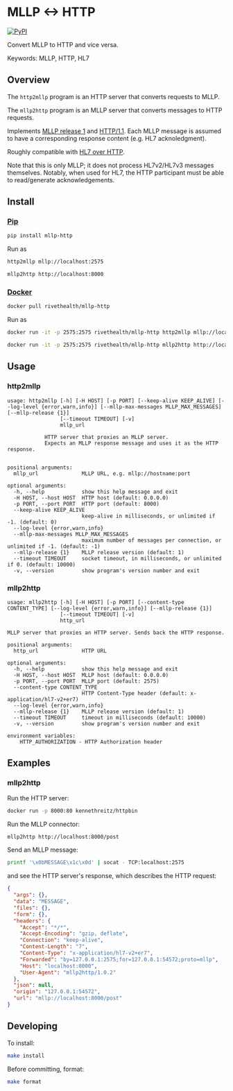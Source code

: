 # MLLP <-> HTTP

[![PyPI](https://img.shields.io/pypi/v/mllp-http)](https://pypi.org/project/mllp-http/)

Convert MLLP to HTTP and vice versa.

Keywords: MLLP, HTTP, HL7

## Overview

The `http2mllp` program is an HTTP server that converts requests to MLLP.

The `mllp2http` program is an MLLP server that converts messages to HTTP
requests.

Implements
[MLLP release 1](https://www.hl7.org/documentcenter/public/wg/inm/mllp_transport_specification.PDF)
and [HTTP/1.1](https://tools.ietf.org/html/rfc2616). Each MLLP message is
assumed to have a corresponding response content (e.g. HL7 acknoledgment).

Roughly compatible with
[HL7 over HTTP](https://hapifhir.github.io/hapi-hl7v2/hapi-hl7overhttp/specification.html).

Note that this is only MLLP; it does not process HL7v2/HL7v3 messages
themselves. Notably, when used for HL7, the HTTP participant must be able to
read/generate acknowledgements.

## Install

### [Pip](https://pypi.org/project/awscli-saml/)

```sh
pip install mllp-http
```

Run as

```sh
http2mllp mllp://localhost:2575

mllp2http http://localhost:8000
```

### [Docker](https://hub.docker.com/r/rivethealth/aws-saml)

```sh
docker pull rivethealth/mllp-http
```

Run as

```sh
docker run -it -p 2575:2575 rivethealth/mllp-http http2mllp mllp://localhost:2575

docker run -it -p 2575:2575 rivethealth/mllp-http mllp2http http://localhost:8000
```

## Usage

### http2mllp

```
usage: http2mllp [-h] [-H HOST] [-p PORT] [--keep-alive KEEP_ALIVE] [--log-level {error,warn,info}] [--mllp-max-messages MLLP_MAX_MESSAGES] [--mllp-release {1}]
                 [--timeout TIMEOUT] [-v]
                 mllp_url

            HTTP server that proxies an MLLP server.
            Expects an MLLP response message and uses it as the HTTP response.
        

positional arguments:
  mllp_url              MLLP URL, e.g. mllp://hostname:port

optional arguments:
  -h, --help            show this help message and exit
  -H HOST, --host HOST  HTTP host (default: 0.0.0.0)
  -p PORT, --port PORT  HTTP port (default: 8000)
  --keep-alive KEEP_ALIVE
                        keep-alive in milliseconds, or unlimited if -1. (default: 0)
  --log-level {error,warn,info}
  --mllp-max-messages MLLP_MAX_MESSAGES
                        maximum number of messages per connection, or unlimited if -1. (default: -1)
  --mllp-release {1}    MLLP release version (default: 1)
  --timeout TIMEOUT     socket timeout, in milliseconds, or unlimited if 0. (default: 10000)
  -v, --version         show program's version number and exit
```

### mllp2http

```
usage: mllp2http [-h] [-H HOST] [-p PORT] [--content-type CONTENT_TYPE] [--log-level {error,warn,info}] [--mllp-release {1}]
                 [--timeout TIMEOUT] [-v]
                 http_url

MLLP server that proxies an HTTP server. Sends back the HTTP response.

positional arguments:
  http_url              HTTP URL

optional arguments:
  -h, --help            show this help message and exit
  -H HOST, --host HOST  MLLP host (default: 0.0.0.0)
  -p PORT, --port PORT  MLLP port (default: 2575)
  --content-type CONTENT_TYPE
                        HTTP Content-Type header (default: x-application/hl7-v2+er7)
  --log-level {error,warn,info}
  --mllp-release {1}    MLLP release version (default: 1)
  --timeout TIMEOUT     timeout in milliseconds (default: 10000)
  -v, --version         show program's version number and exit

environment variables:
    HTTP_AUTHORIZATION - HTTP Authorization header
```

## Examples

### mllp2http

Run the HTTP server:

```sh
docker run -p 8000:80 kennethreitz/httpbin
```

Run the MLLP connector:

```sh
mllp2http http://localhost:8000/post
```

Send an MLLP message:

```sh
printf '\x0bMESSAGE\x1c\x0d' | socat - TCP:localhost:2575
```

and see the HTTP server's response, which describes the HTTP request:

```json
{
  "args": {}, 
  "data": "MESSAGE", 
  "files": {}, 
  "form": {}, 
  "headers": {
    "Accept": "*/*", 
    "Accept-Encoding": "gzip, deflate", 
    "Connection": "keep-alive", 
    "Content-Length": "7", 
    "Content-Type": "x-application/hl7-v2+er7", 
    "Forwarded": "by=127.0.0.1:2575;for=127.0.0.1:54572;proto=mllp", 
    "Host": "localhost:8000", 
    "User-Agent": "mllp2http/1.0.2"
  }, 
  "json": null, 
  "origin": "127.0.0.1:54572", 
  "url": "mllp://localhost:8000/post"
}
```

## Developing

To install:

```sh
make install
```

Before committing, format:

```sh
make format
```
